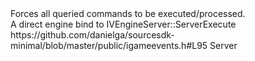 <function name="ServerExecute" parent="HolyLib" type="libraryfunc">
	<description>Forces all queried commands to be executed/processed.<br>A direct engine bind to IVEngineServer::ServerExecute</description>
	<source>https://github.com/danielga/sourcesdk-minimal/blob/master/public/igameevents.h#L95</source>
	<realm>Server</realm>
</function>